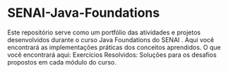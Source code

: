 # SENAI-Java-Foundations
Este repositório serve como um portfólio das atividades e projetos desenvolvidos durante o curso Java Foundations do SENAI . Aqui você encontrará as implementações práticas dos conceitos aprendidos. O que você encontrará aqui:  Exercícios Resolvidos: Soluções para os desafios propostos em cada módulo do curso.
